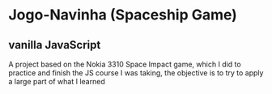 # Jogo-Navinha (Spaceship Game)
## vanilla JavaScript 
A project based on the Nokia 3310 Space Impact game, 
which I did to practice and finish the JS course I was taking, the objective is to try to apply a large part of what I learned
